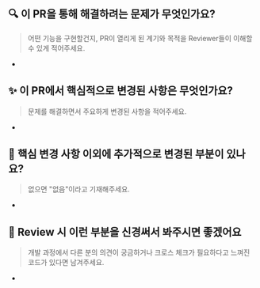 ## 🔍 이 PR을 통해 해결하려는 문제가 무엇인가요?

> 어떤 기능을 구현할건지, PR이 열리게 된 계기와 목적을 Reviewer들이 이해할 수 있게 적어주세요.
-

## ✨ 이 PR에서 핵심적으로 변경된 사항은 무엇인가요?

> 문제를 해결하면서 주요하게 변경된 사항을 적어주세요.
-

## 🔖 핵심 변경 사항 이외에 추가적으로 변경된 부분이 있나요?

> 없으면 "없음"이라고 기재해주세요.
-

## 🧐 Review 시 이런 부분을 신경써서 봐주시면 좋겠어요

> 개발 과정에서 다른 분의 의견이 궁금하거나 크로스 체크가 필요하다고 느껴진 코드가 있다면 남겨주세요.
-
